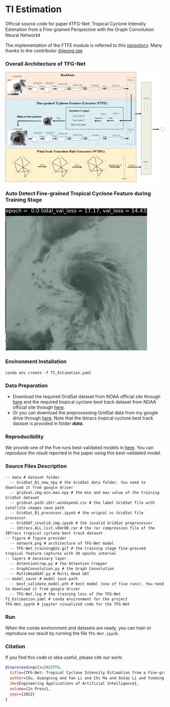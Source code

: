 # TI Estimation

Official source code for paper 《TFG-Net: Tropical Cyclone Intensity Estimation from a Fine-grained Perspective with the Graph Convolution Neural Network》

The implementation of the FTFE module is referred to this [repository](https://github.com/jeong-tae/RACNN-pytorch). Many thanks to the contributor [@jeong-tae](https://github.com/jeong-tae)

### Overall Architecture of TFG-Net
![image](https://github.com/xuguangning1218/TI_Estimation/blob/master/figure/model.png)

### Auto Detect Fine-grained Tropical Cyclone Feature during Training Stage
![image](https://github.com/xuguangning1218/TI_Estimation/blob/master/figure/TFG-Net_training%402x.gif)

### Environment Installation
```
conda env create -f TI_Estimation.yaml
```  

### Data Preparation 
* Download the required GridSat dataset from NOAA official site through [here](<https://www.ncei.noaa.gov/products/gridded-geostationary-brightness-temperature> "here") and the required tropical cyclone best track dataset from NOAA official site through [here](<https://www.ncdc.noaa.gov/ibtracs/>  "here"). 
* Or you can download the preprocessing GridSat data from my google drive through [here](<https://drive.google.com/drive/folders/1-4xPJxZEaofC1vJfKwK10Iwi9ocueFLZ?usp=sharing> "here"). Note that the ibtracs tropical cyclone best track dataset is provided in folder ***data***.

###  Reproducibility
We provide one of the five runs best-validated models in [here](<https://drive.google.com/drive/folders/1-FGSiIMvJm0XlLq0rOf_-_3-rl-FouBz?usp=sharing>  "here").  You can reproduce the result reported in the paper using this best-validated model.


###  Source Files Description

```
-- data # dataset folder
  -- GridSat_B1_new_npy # the GridSat data folder. You need to download it from google driver 
  -- gridsat.img.min.max.npy # the min and max value of the training GridSat dataset 
  -- gridsat.path.ibtr.windspeed.csv # the label GridSat file with satellite images save path 
  -- GridSat_B1_processor.ipynb # the orignal nc GridSat file processor 
  -- GridSAT_invalid_img.ipynb # the invalid GridSat preprocessor 
  -- ibtracs.ALL.list.v04r00.rar # the rar compression file of the IBTracs tropical cyclone best track dataset 
-- figure # figure provider
  -- network.png # architecture of TFG-Net model 
  -- TFG-Net_training@2x.gif # the training stage fine-grained tropical feature captures with 20 epochs interval
-- layers # necessary layer
  -- AttentionCrop.py # the Attention Cropper
  -- GraphConvolution.py # the Graph Convolution
  -- MultiHeadGAT.py # Multi Head GAT
-- model_saver # model save path
  -- best_validate_model.pth # best model (one of five runs). You need to download it from google driver
  -- TFG-Net.log # the training loss of the TFG-Net
TI_Estimation.yaml # conda environment for the project
TFG-Net.ipynb # jupyter visualized code for the TFG-Net
```

### Run

When the conda environment and datasets are ready, you can train or reproduce our result by running the file `TFG-Net.ipynb`.

### Citation
If you find this code or idea useful, please cite our work:
```bib
@inproceedings{xu2022TFG,
  title={TFG-Net: Tropical Cyclone Intensity Estimation from a Fine-grained Perspective with the Graph Convolution Neural Network},
  author={Xu, Guangning and Yan Li and Chi Ma and Xutao Li and Yunming Ye and Qingquan Lin and Zhichao Huang and Shidong Chen},
  JO={Engineering Applications of Artificial Intelligence},
  volume={In Press},
  year={2022}
}
```

